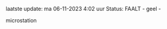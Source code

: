 laatste update: 
ma 06-11-2023  4:02   uur 
Status: FAALT - geel - 
<div class="service Y">microstation</div>
